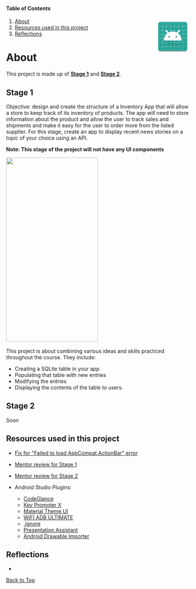#### Table of Contents
<img align="right" width="100" height="100" src="https://raw.githubusercontent.com/Razke/p07-inventoryapp/master/app/src/main/res/mipmap-xxxhdpi/ic_launcher.png">

  1. [About](#about)
  2. [Resources used in this project](#resources-used-in-this-project)
  3. [Reflections](#reflections)

# About
This project is made up of **[Stage 1](#stage-1)** and **[Stage 2](#stage-2)**.

## Stage 1
Objective: design and create the structure of a Inventory App that will allow a store to keep track of its inventory of products. The app will need to store information about the product and allow the user to track sales and shipments and make it easy for the user to order more from the listed supplier.
For this stage, create an app to display recent news stories on a topic of your choice using an API.

**Note: This stage of the project will not have any UI components**

<img src="" width="250" height="500">

This project is about combining various ideas and skills practiced throughout the course. They include:

* Creating a SQLite table in your app
* Populating that table with new entries
* Modifying the entries
* Displaying the contents of the table to users.

## Stage 2
Soon

## Resources used in this project
* [Fix for "Failed to load AppCompat ActionBar” error](https://stackoverflow.com/a/44858887/8651044)

* [Mentor review for Stage 1](https://review.udacity.com/#!/reviews/shared)

* [Mentor review for Stage 2](https://review.udacity.com/#!/reviews/shared)

* Android Studio Plugins:
    * [CodeGlance](https://plugins.jetbrains.com/plugin/7275-codeglance)
    * [Key Promoter X](https://plugins.jetbrains.com/plugin/9792-key-promoter-x)
    * [Material Theme UI](https://plugins.jetbrains.com/plugin/8006-material-theme-ui)
    * [WIFI ADB ULTIMATE](https://plugins.jetbrains.com/plugin/9207-wifi-adb-ultimate)
    * [.ignore](https://plugins.jetbrains.com/plugin/7495--ignore)
    * [Presentation Assistant](https://plugins.jetbrains.com/plugin/7345-presentation-assistant)
    * [Android Drawable Importer](https://plugins.jetbrains.com/plugin/7658-android-drawable-importer)

## Reflections
*

[Back to Top](#table-of-contents)